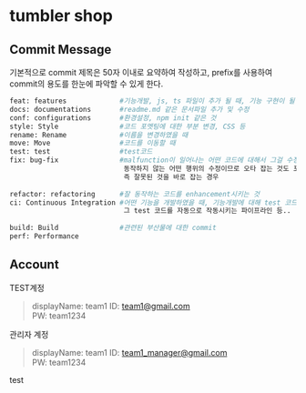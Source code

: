 # tumbler shop

## Commit Message
기본적으로 commit 제목은 50자 이내로 요약하여 작성하고, prefix를 사용하여 commit의 용도를 한눈에 파악할 수 있게 한다.
​
```bash
feat: features             #기능개발, js, ts 파일이 추가 될 때, 기능 구현이 될 때
docs: documentations       #readme.md 같은 문서파일 추가 및 수정
conf: configurations       #환경설정, npm init 같은 것
style: Style               #코드 포멧팅에 대한 부분 변경, CSS 등
rename: Rename             #이름을 변경하였을 때
move: Move                 #코드를 이동할 때
test: test                 #test코드
fix: bug-fix               #malfunction이 일어나는 어떤 코드에 대해서 그걸 수정하는 것
                            동작하지 않는 어떤 행위의 수정이므로 오타 잡는 것도 포함
                            즉 잘못된 것을 바로 잡는 경우
                            
refactor: refactoring      #잘 동작하는 코드를 enhancement시키는 것
ci: Continuous Integration #어떤 기능을 개발하였을 때, 기능개발에 대해 test 코드를 작동 했다면,
                            그 test 코드를 자동으로 작동시키는 파이프라인 등..
                            
build: Build               #관련된 부산물에 대한 commit
perf: Performance
```

## Account
TEST계정
>displayName: team1
 ID: team1@gmail.com  
 PW: team1234

관리자 계정
>displayName: team1
 ID: team1_manager@gmail.com  
 PW: team1234

 test
 